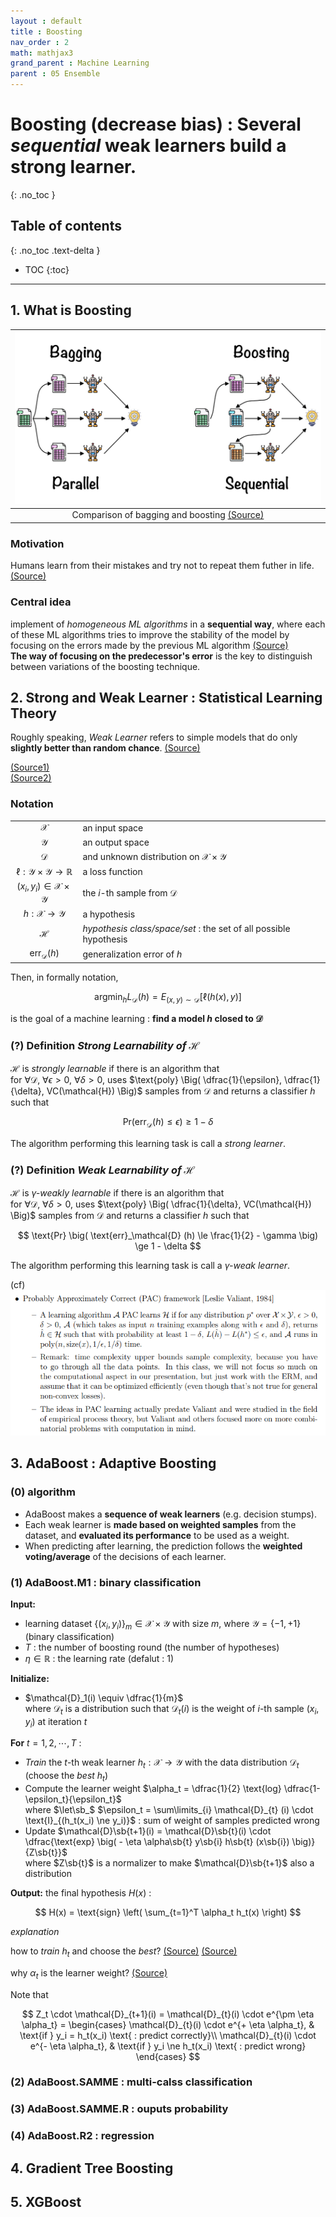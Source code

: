 ```yaml
---
layout : default
title : Boosting
nav_order : 2
math: mathjax3
grand_parent : Machine Learning
parent : 05 Ensemble
---
```


# Boosting (decrease bias) : Several *sequential* weak learners build a strong learner.  
{: .no_toc }

## Table of contents
{: .no_toc .text-delta }

- TOC
{:toc}

---

## 1. What is Boosting

|![Comparison of bagging and boosting](/docs/MachineLearning/images/bagging_and_boosting.jpeg)|
|:---:|
|Comparison of bagging and boosting [(Source)](https://towardsdatascience.com/ensemble-learning-bagging-boosting-3098079e5422)|


### Motivation

Humans learn from their mistakes and try not to repeat them futher in life. [(Source)](https://blog.paperspace.com/adaboost-optimizer/)

### Central idea  

implement of *homogeneous ML algorithms* in a **sequential way**, where each of these ML algorithms tries to improve the stability of the model by focusing on the errors made by the previous ML algorithm [(Source)](https://towardsdatascience.com/ensemble-learning-bagging-boosting-3098079e5422)  
**The way of focusing on the predecessor's error** is the key to distinguish between variations of the boosting technique.


## 2. Strong and Weak Learner : Statistical Learning Theory 

Roughly speaking, *Weak Learner* refers to simple models that do only **slightly better than random chance**. [(Source)](https://medium.com/@toprak.mhmt/gradient-boosting-and-weak-learners-1f93726b6fbd)

[(Source1)](https://www.cs.cornell.edu/courses/cs6781/2020sp/lectures/18-adaboost.pdf)  
[(Source2)](https://www.wisdom.weizmann.ac.il/~ethanf/teaching/ItSLT_16/index.html)


### **Notation**

|||  
|:---:|:---|
|$\mathcal{X}$ | an input space |
|$\mathcal{Y}$ | an output space |
|$\mathcal{D}$ | and unknown distribution on $\mathcal{X} \times \mathcal{Y}$ |
|$\ell : \mathcal{Y} \times \mathcal{Y} \rightarrow \mathbb{R}$ | a loss function |
|$(x_i, y_i) \in \mathcal{X} \times \mathcal{Y}$ | the *i*-th sample from $\mathcal{D}$|
|$h : \mathcal{X} \rightarrow \mathcal{Y}$ | a hypothesis | 
|$\mathcal{H}$ | *hypothesis class/space/set* : the set of all possible hypothesis |
|$\text{err}_{\mathcal{D}}(h)$| generalization error of $h$ |

Then, in formally notation, 

$$
\text{arg} \min_h L_{\mathcal{D}}(h) = E_{(x,y) \sim \mathcal{D}} \Big[ \ell \big( h(x), y \big) \Big]
$$

is the goal of a machine learning : **find a model $h$ closed to $\mathcal{D}$**


### (?) **Definition** *Strong Learnability of $\mathcal{H}$*  
$\mathcal{H}$ is *strongly learnable* if there is an algorithm that  
for $\forall \mathcal{D}$, $\forall \epsilon > 0$, $\forall \delta > 0$, uses $\text{poly} \Big( \dfrac{1}{\epsilon}, \dfrac{1}{\delta}, VC(\mathcal{H}) \Big)$ samples from $\mathcal{D}$ and returns a classifier $h$ such that

$$
\text{Pr} \big( \text{err}_\mathcal{D} (h) \le \epsilon \big) \ge 1 - \delta
$$

The algorithm performing this learning task is call a *strong learner*.


### (?) **Definition** *Weak Learnability of $\mathcal{H}$*  
$\mathcal{H}$ is *$\gamma$-weakly learnable* if there is an algorithm that  
for $\forall \mathcal{D}$, $\forall \delta > 0$, uses $\text{poly} \Big( \dfrac{1}{\delta}, VC(\mathcal{H}) \Big)$ samples from $\mathcal{D}$ and returns a classifier $h$ such that

$$
\text{Pr} \big( \text{err}_\mathcal{D} (h) \le \frac{1}{2} - \gamma \big) \ge 1 - \delta
$$

The algorithm performing this learning task is call a *$\gamma$-weak learner*.

(cf)  
![PAC](/docs/MachineLearning/images/PAC.PNG)


## 3. AdaBoost : **Ada**ptive **Boost**ing

### (0) algorithm  
- AdaBoost makes a **sequence of weak learners** (e.g. decision stumps).  
- Each weak learner is **made based on weighted samples** from the dataset, and **evaluated its performance** to be used as a weight.
- When predicting after learning, the prediction follows the **weighted voting/average** of the decisions of each learner.


### (1) AdaBoost.M1 : binary classification

**Input:**  
- learning dataset $\lbrace (x_i, y_i) \rbrace_m \in \mathcal{X} \times \mathcal{Y}$ with size $m$, where $\mathcal{Y} = \lbrace -1, +1 \rbrace$ (binary classification)  
- $T$ : the number of boosting round (the number of hypotheses)  
- $\eta \in \mathbb{R}$ : the learning rate (defalut : $1$)

**Initialize:**
- $\mathcal{D}_1(i) \equiv \dfrac{1}{m}$  
where $\mathcal{D}_t$ is a distribution such that $\mathcal{D}_t(i)$ is the weight of *i*-th sample $(x_i, y_i)$ at iteration $t$

**For** $t = 1, 2, \cdots, T$ :
- *Train* the $t$-th weak learner $h_t : \mathcal{X} \rightarrow \mathcal{Y}$ with the data distribution $\mathcal{D}_t$  
(choose the *best* $h_t$)
- Compute the learner weight $\alpha_t = \dfrac{1}{2} \text{log} \dfrac{1- \epsilon_t}{\epsilon_t}$  
where $\let\sb_$ $\epsilon_t = \sum\limits_{i} \mathcal{D}_{t} (i) \cdot \text{I}_{(h_t(x_i) \ne y_i)}$ : sum of weight of samples predicted wrong
- Update $\mathcal{D}\sb{t+1}(i) = \mathcal{D}\sb{t}(i) \cdot \dfrac{\text{exp} \big( - \eta \alpha\sb{t} y\sb{i} h\sb{t} (x\sb{i}) \big)}{Z\sb{t}}$  
where $Z\sb{t}$ is a normalizer to make $\mathcal{D}\sb{t+1}$ also a distribution  

**Output:** the final hypothesis $H(x)$ :

$$
H(x) = \text{sign} \left( \sum_{t=1}^T \alpha_t h_t(x) \right)
$$

*explanation*

how to *train* $h_t$ and choose the *best*? [(Source)](https://stats.stackexchange.com/questions/7813/adjusting-sample-weights-in-adaboost#answer-7877) [(Source)](https://stackoverflow.com/questions/18054125/how-to-use-weight-when-training-a-weak-learner-for-adaboost#answer-18087693)  

why $\alpha_t$ is the learner weight? [(Source)](https://ko.wikipedia.org/wiki/에이다부스트#.EC.9C.A0.EB.8F.84_.EA.B3.BC.EC.A0.95)

Note that

$$
Z_t \cdot \mathcal{D}_{t+1}(i) = \mathcal{D}_{t}(i) \cdot e^{\pm \eta \alpha_t} = 
\begin{cases}
    \mathcal{D}_{t}(i) \cdot e^{+ \eta \alpha_t}, & \text{if } y_i = h_t(x_i) \text{ : predict correctly}\\
    \mathcal{D}_{t}(i) \cdot e^{- \eta \alpha_t}, & \text{if } y_i \ne h_t(x_i) \text{ : predict wrong}
\end{cases}
$$

### (2) AdaBoost.SAMME : multi-calss classification

### (3) AdaBoost.SAMME.R : ouputs probability

### (4) AdaBoost.R2 : regression


## 4. Gradient Tree Boosting


## 5. XGBoost
